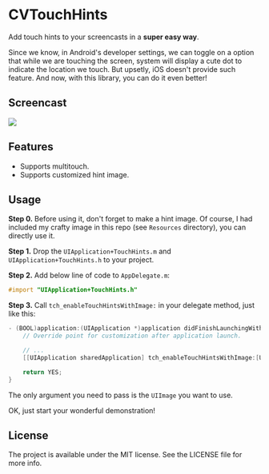 # CVTouchHints

Add touch hints to your screencasts in a **super easy way**.

Since we know, in Android's developer settings, we can toggle on a option that while we are touching the screen, system will display a cute dot to indicate the location we touch. But upsetly, iOS doesn't provide such feature. And now, with this library, you can do it even better!

## Screencast
![](https://github.com/unixzii/CVTouchHints/raw/master/Images/screencast.gif)

## Features
* Supports multitouch.
* Supports customized hint image.

## Usage
**Step 0.** Before using it, don't forget to make a hint image. Of course, I had included my crafty image in this repo (see `Resources` directory), you can directly use it.

**Step 1.** Drop the `UIApplication+TouchHints.m` and `UIApplication+TouchHints.h` to your project.

**Step 2.** Add below line of code to `AppDelegate.m`:
```objective-c
#import "UIApplication+TouchHints.h"
```

**Step 3.** Call `tch_enableTouchHintsWithImage:` in your delegate method, just like this:
```objective-c
- (BOOL)application:(UIApplication *)application didFinishLaunchingWithOptions:(NSDictionary *)launchOptions {
    // Override point for customization after application launch.

    // ...
    [[UIApplication sharedApplication] tch_enableTouchHintsWithImage:[UIImage imageNamed:@"touch"]];

    return YES;
}
```
The only argument you need to pass is the `UIImage` you want to use.

OK, just start your wonderful demonstration!

## License
The project is available under the MIT license. See the LICENSE file for more info.
